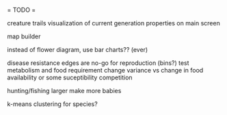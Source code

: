 = TODO =

creature trails
visualization of current generation properties on main screen

map builder

instead of flower diagram, use bar charts?? (ever)


disease resistance
edges are no-go for reproduction (bins?)
test metabolism and food requirement
change variance vs change in food availability or some suceptibility
competition


hunting/fishing larger make more babies

k-means clustering for species?
